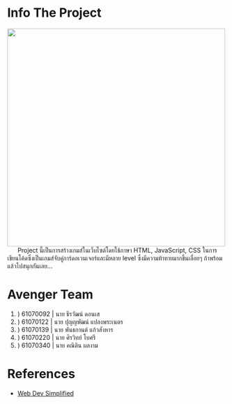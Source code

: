 # Info The Project
<img src="https://upload.wikimedia.org/wikipedia/commons/thumb/4/4f/Marvel%27s_The_Avengers_logo.svg/1621px-Marvel%27s_The_Avengers_logo.svg.png" width="500">
&nbsp;&nbsp;&nbsp;&nbsp;&nbsp;&nbsp;Project นี้เป็นการสร้างเกมส์ในเว็บไซต์โดยใช้ภาษา HTML, JavaScript, CSS ในการเขียนโค้ดซึ่งเป็นเกมส์จับคู่การ์ดอเวนเจอร์และมีหลาย level ซึ่งมีความท้าทายมากขึ้นเลื่อยๆ ถ้าพร้อมแล้วไปสนุกกันเลย...

# Avenger Team
<ol>
    <li>) 61070092 | นาย ธีรวัฒน์ ดอนเส</li>
    <li>) 61070122 | นาย ปุญญพัฒน์ แปลงพระเนตร</li>
    <li>) 61070139 | นาย พันธกานต์ แก้วสังหาร</li>
    <li>) 61070220 | นาย ศิรวิทย์ โบศรี</li>
    <li>) 61070340 | นาย คณิติน ผลงาม</li>
</ol>

# References
<ul>
    <li><a href="https://www.youtube.com/watch?v=28VfzEiJgy4&feature=share&fbclid=IwAR3rAmbFpUnd1tSFrh9htdTV-w2zWm4m-mK2uuzMcjzJvCK2g9hfz9EmEs/">Web Dev Simplified</a></li>
</ul>
